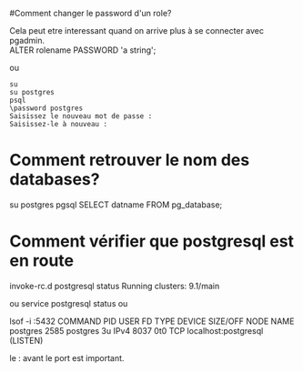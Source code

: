 #Comment changer le password d'un role?

Cela peut etre interessant quand on arrive plus à se connecter avec pgadmin.  
ALTER rolename PASSWORD 'a string';  

ou 
```
su
su postgres
psql
\password postgres
Saisissez le nouveau mot de passe :
Saisissez-le à nouveau :
```

# Comment retrouver le nom des databases?
su postgres
pgsql 
SELECT datname FROM pg_database;

# Comment vérifier que postgresql est en route
invoke-rc.d postgresql status
Running clusters: 9.1/main 

ou
service postgresql status
ou

lsof -i :5432
COMMAND   PID     USER   FD   TYPE DEVICE SIZE/OFF NODE NAME
postgres 2585 postgres    3u  IPv4   8037      0t0  TCP localhost:postgresql (LISTEN)

le : avant le port est important.